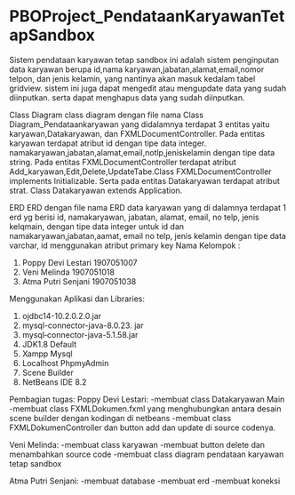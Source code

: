 # PBOProject_PendataanKaryawanTetapSandbox
Sistem pendataan karyawan tetap sandbox ini adalah sistem penginputan data karyawan berupa id,nama karyawan,jabatan,alamat,email,nomor telpon, dan jenis kelamin, yang nantinya akan masuk kedalam tabel gridview. sistem ini juga dapat mengedit atau mengupdate data yang sudah diinputkan. serta dapat menghapus data yang sudah diinputkan.

Class Diagram 
class diagram dengan file nama Class Diagram_Pendataankaryawan yang didalamnya terdapat 3 entitas yaitu karyawan,Datakaryawan, dan FXMLDocumentController. Pada entitas karyawan terdapat atribut id dengan tipe data integer. namakaryawan,jabatan,alamat,email,notlp,jeniskelamin dengan tipe data string. Pada entitas FXMLDocumentController terdapat atribut Add_karyawan,Edit,Delete,UpdateTabe.Class FXMLDocumentController implements Initializable. Serta pada entitas Datakaryawan terdapat atribut strat. Class Datakaryawan extends Application.

ERD 
ERD dengan file nama ERD data karyawan yang di dalamnya terdapat 1 erd yg berisi id, namakaryawan, jabatan, alamat, email, no telp, jenis kelqmain, dengan tipe data integer untuk id dan namakaryawan,jabatan,aamat, email no telp, jenis kelamin dengan tipe data varchar, id menggunakan atribut  primary key
Nama Kelompok :
1. Poppy Devi Lestari 1907051007
2. Veni Melinda 1907051018
3. Atma Putri Senjani 1907051038

Menggunakan Aplikasi dan Libraries:
1. ojdbc14-10.2.0.2.0.jar
2. mysql-connector-java-8.0.23. jar
3. mysql‐connector-java-5.1.58.jar
4. JDK1.8 Default
5. Xampp Mysql
6. Localhost PhpmyAdmin
7. Scene Builder
8. NetBeans IDE 8.2 



Pembagian tugas:
Poppy Devi Lestari:
-membuat class Datakaryawan Main
-membuat class FXMLDokumen.fxml yang menghubungkan antara desain scene builder dengan kodingan di netbeans
-membuat class FXMLDokumenController dan button add dan update di source codenya.

Veni Melinda:
-membuat class karyawan
-membuat button delete dan menambahkan source code
-membuat class diagram pendataan karyawan tetap sandbox

Atma Putri Senjani:
-membuat database
-membuat erd
-membuat koneksi 
